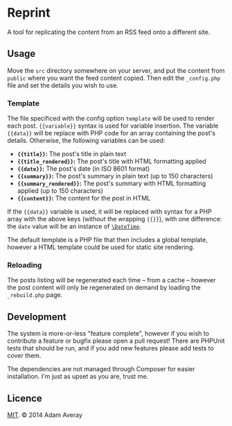 Reprint
=======

A tool for replicating the content from an RSS feed onto a different site.


Usage
-----

Move the `src` directory somewhere on your server, and put the content from `public` where you want the feed content copied. Then edit the `_config.php` file and set the details you wish to use.


### Template

The file specificed with the config option `template` will be used to render each post. `{{variable}}` syntax is used for variable insertion. The variable `{{data}}` will be replace with PHP code for an array containing the post's details. Otherwise, the following variables can be used:

- **`{{title}}`:** The post's title in plain text
- **`{{title_rendered}}`:**	The post's title with HTML formatting applied
- **`{{date}}`:** The post's date (in ISO 8601 format)
- **`{{summary}}`:** The post's summary in plain text (up to 150 characters)
- **`{{summary_rendered}}`:** The post's summary with HTML formatting applied (up to 150 characters)
- **`{{content}}`:** The content for the post in HTML

If the `{{data}}` variable is used, it will be replaced with syntax for a PHP array with the above keys (without the wrapping `{{}}`), with one difference: the `date` value will be an instance of [`\DateTime`](http://us3.php.net/manual/en/book.datetime.php).

The default template is a PHP file that then includes a global template, however a HTML template could be used for static site rendering.


### Reloading

The posts listing will be regenerated each time – from a cache – however the post content will only be regenerated on demand by loading the `_rebuild.php` page.



Development
-----------

The system is more-or-less "feature complete", however if you wish to contribute a feature or bugfix please open a pull request! There are PHPUnit tests that should be run, and if you add new features please add tests to cover them.

The dependencies are not managed through Composer for easier installation. I'm just as upset as you are, trust me.


Licence
-------

[MIT](LICENSE). © 2014 Adam Averay
